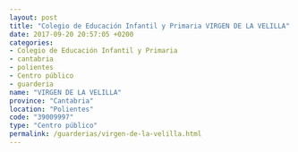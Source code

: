 ```yaml
---
layout: post
title: "Colegio de Educación Infantil y Primaria VIRGEN DE LA VELILLA"
date: 2017-09-20 20:57:05 +0200
categories:
- Colegio de Educación Infantil y Primaria
- cantabria
- polientes
- Centro público
- guarderia
name: "VIRGEN DE LA VELILLA"
province: "Cantabria"
location: "Polientes"
code: "39009997"
type: "Centro público"
permalink: /guarderias/virgen-de-la-velilla.html
---
```

